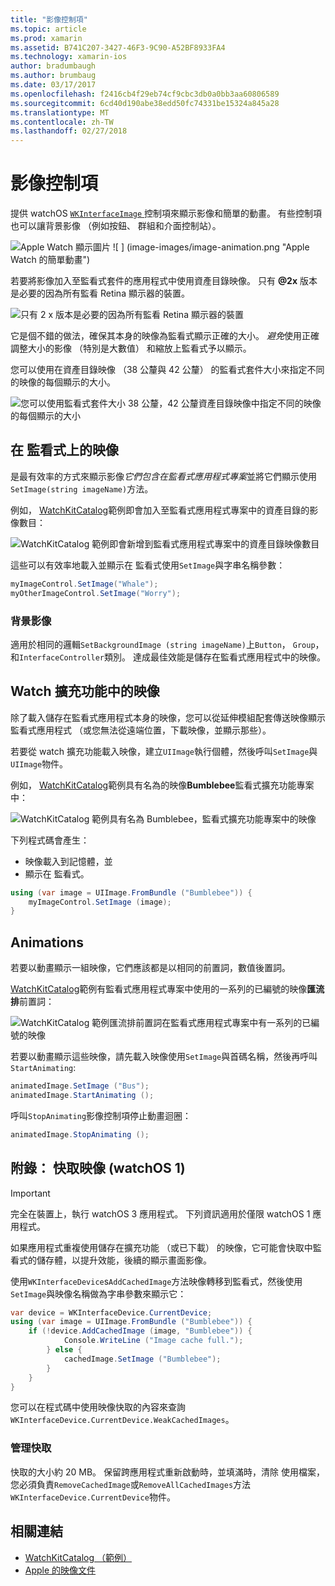 ```yaml
---
title: "影像控制項"
ms.topic: article
ms.prod: xamarin
ms.assetid: B741C207-3427-46F3-9C90-A52BF8933FA4
ms.technology: xamarin-ios
author: bradumbaugh
ms.author: brumbaug
ms.date: 03/17/2017
ms.openlocfilehash: f2416cb4f29eb74cf9cbc3db0a0bb3aa60806589
ms.sourcegitcommit: 6cd40d190abe38edd50fc74331be15324a845a28
ms.translationtype: MT
ms.contentlocale: zh-TW
ms.lasthandoff: 02/27/2018
---
```

# <a name="image-control"></a>影像控制項

提供 watchOS [ `WKInterfaceImage` ](https://developer.xamarin.com/api/type/WatchKit.WKInterfaceImage/)控制項來顯示影像和簡單的動畫。 有些控制項也可以讓背景影像 （例如按鈕、 群組和介面控制站）。

![](image-images/image-walkway.png "Apple Watch 顯示圖片") ![ ] (image-images/image-animation.png "Apple Watch 的簡單動畫")
<!-- watch image courtesy of http://infinitapps.com/bezel/ -->

若要將影像加入至監看式套件的應用程式中使用資產目錄映像。
只有 **@2x** 版本是必要的因為所有監看 Retina 顯示器的裝置。

![](image-images/asset-universal-sml.png "只有 2 x 版本是必要的因為所有監看 Retina 顯示器的裝置")

它是個不錯的做法，確保其本身的映像為監看式顯示正確的大小。 *避免*使用正確調整大小的影像 （特別是大數值） 和縮放上監看式予以顯示。

您可以使用在資產目錄映像 （38 公釐與 42 公釐） 的監看式套件大小來指定不同的映像的每個顯示的大小。

![](image-images/asset-watch-sml.png "您可以使用監看式套件大小 38 公釐，42 公釐資產目錄映像中指定不同的映像的每個顯示的大小")


## <a name="images-on-the-watch"></a>在 監看式上的映像

是最有效率的方式來顯示影像*它們包含在監看式應用程式專案*並將它們顯示使用`SetImage(string imageName)`方法。

例如， [WatchKitCatalog](https://developer.xamarin.com/samples/WatchKitCatalog/)範例即會加入至監看式應用程式專案中的資產目錄的影像數目：

![](image-images/asset-whale-sml.png "WatchKitCatalog 範例即會新增到監看式應用程式專案中的資產目錄映像數目")

這些可以有效率地載入並顯示在 監看式使用`SetImage`與字串名稱參數：

```csharp
myImageControl.SetImage("Whale");
myOtherImageControl.SetImage("Worry");
```

### <a name="background-images"></a>背景影像

適用於相同的邏輯`SetBackgroundImage (string imageName)`上`Button`， `Group`，和`InterfaceController`類別。 達成最佳效能是儲存在監看式應用程式中的映像。


## <a name="images-in-the-watch-extension"></a>Watch 擴充功能中的映像

除了載入儲存在監看式應用程式本身的映像，您可以從延伸模組配套傳送映像顯示監看式應用程式 （或您無法從遠端位置，下載映像，並顯示那些）。

若要從 watch 擴充功能載入映像，建立`UIImage`執行個體，然後呼叫`SetImage`與`UIImage`物件。

例如， [WatchKitCatalog](https://developer.xamarin.com/samples/monotouch/watchOS/WatchKitCatalog/)範例具有名為的映像**Bumblebee**監看式擴充功能專案中：

![](image-images/asset-bumblebee-sml.png "WatchKitCatalog 範例具有名為 Bumblebee，監看式擴充功能專案中的映像")

下列程式碼會產生：

- 映像載入到記憶體，並
- 顯示在 監看式。

```csharp
using (var image = UIImage.FromBundle ("Bumblebee")) {
    myImageControl.SetImage (image);
}
```


## <a name="animations"></a>Animations

若要以動畫顯示一組映像，它們應該都是以相同的前置詞，數值後置詞。

[WatchKitCatalog](https://developer.xamarin.com/samples/monotouch/watchOS/WatchKitCatalog/)範例有監看式應用程式專案中使用的一系列的已編號的映像**匯流排**前置詞：

![](image-images/asset-bus-animation-sml.png "WatchKitCatalog 範例匯流排前置詞在監看式應用程式專案中有一系列的已編號的映像")

若要以動畫顯示這些映像，請先載入映像使用`SetImage`與首碼名稱，然後再呼叫`StartAnimating`:

```csharp
animatedImage.SetImage ("Bus");
animatedImage.StartAnimating ();
```

呼叫`StopAnimating`影像控制項停止動畫迴圈：

```csharp
animatedImage.StopAnimating ();
```


<a name="cache" />

## <a name="appendix-caching-images-watchos-1"></a>附錄： 快取映像 (watchOS 1)

> [!IMPORTANT]
> 完全在裝置上，執行 watchOS 3 應用程式。 下列資訊適用於僅限 watchOS 1 應用程式。



如果應用程式重複使用儲存在擴充功能 （或已下載） 的映像，它可能會快取中監看式的儲存體，以提升效能，後續的顯示畫面影像。

使用`WKInterfaceDevice`s`AddCachedImage`方法映像轉移到監看式，然後使用`SetImage`與映像名稱做為字串參數來顯示它：

```csharp
var device = WKInterfaceDevice.CurrentDevice;
using (var image = UIImage.FromBundle ("Bumblebee")) {
    if (!device.AddCachedImage (image, "Bumblebee")) {
            Console.WriteLine ("Image cache full.");
        } else {
            cachedImage.SetImage ("Bumblebee");
        }
    }
}
```

您可以在程式碼中使用映像快取的內容來查詢`WKInterfaceDevice.CurrentDevice.WeakCachedImages`。


### <a name="managing-the-cache"></a>管理快取

快取的大小約 20 MB。 保留跨應用程式重新啟動時，並填滿時，清除 使用檔案，您必須負責`RemoveCachedImage`或`RemoveAllCachedImages`方法`WKInterfaceDevice.CurrentDevice`物件。



## <a name="related-links"></a>相關連結

- [WatchKitCatalog （範例）](https://developer.xamarin.com/samples/monotouch/watchOS/WatchKitCatalog/)
- [Apple 的映像文件](https://developer.apple.com/library/prerelease/ios/documentation/General/Conceptual/WatchKitProgrammingGuide/Images.html)
